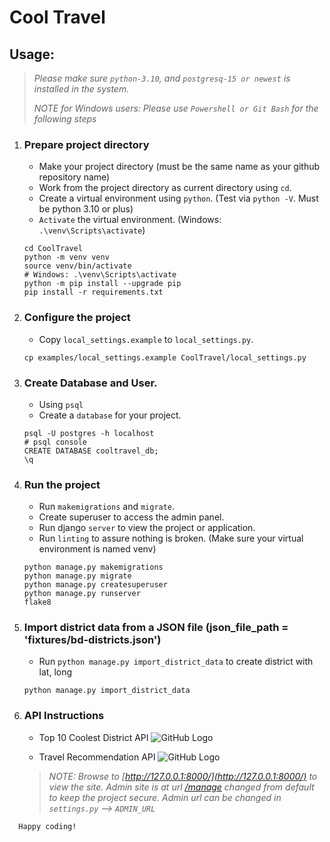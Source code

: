 # Cool Travel
## __Usage:__
>
> _Please make sure `python-3.10`, and `postgresq-15 or newest` is installed in the system._
>
> _NOTE for Windows users: Please use `Powershell or Git Bash` for the following steps_

1. ### Prepare project directory
    - Make your project directory (must be the same name as your github repository name)
    - Work from the project directory as current directory using `cd`.
    - Create a virtual environment using `python`. (Test via `python -V`. Must be python 3.10 or plus)
    - `Activate` the virtual environment. (Windows: `.\venv\Scripts\activate`)
    ```shell script
    cd CoolTravel
    python -m venv venv
    source venv/bin/activate
    # Windows: .\venv\Scripts\activate
    python -m pip install --upgrade pip
    pip install -r requirements.txt
    ```
2. ### Configure the project
    - Copy `local_settings.example` to `local_settings.py`.
    ```shell script
    cp examples/local_settings.example CoolTravel/local_settings.py
    ```

3. ### Create Database and User.
    - Using `psql`
    - Create a `database` for your project.
    ```shell script
    psql -U postgres -h localhost
    # psql console 
    CREATE DATABASE cooltravel_db;
    \q
    ```

4. ### Run the project
    - Run `makemigrations` and `migrate`.
    - Create superuser to access the admin panel.
    - Run django `server` to view the project or application.
    - Run `linting` to assure nothing is broken. (Make sure your virtual environment is named venv)
    ```shell script
    python manage.py makemigrations
    python manage.py migrate
    python manage.py createsuperuser
    python manage.py runserver
    flake8
    ```
5. ### Import district data from a JSON file (json_file_path = 'fixtures/bd-districts.json')
    - Run `python manage.py import_district_data` to create district with lat, long
    ```shell script
    python manage.py import_district_data
    ```
6. ### API Instructions
    - Top 10 Coolest District API
    ![GitHub Logo](https://github.com/yourusername/yourrepository/blob/main/staticfiles/images/coolest_district.png)

    - Travel Recommendation API
    ![GitHub Logo](https://github.com/yourusername/yourrepository/blob/main/staticfiles/images/travel_recommendation.png)

   > _NOTE: Browse to [http://127.0.0.1:8000/](http://127.0.0.1:8000/) to view the site. Admin site is at url [/manage](http://127.0.0.1:8000/manage) changed from default to keep the project secure. Admin url can be changed in `settings.py` --> `ADMIN_URL`_
 
```
  Happy coding!
```
